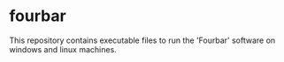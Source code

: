 # fourbar
This repository contains executable files to run the 'Fourbar' software on windows and linux machines.
